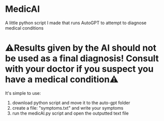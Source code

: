 # MedicAI
A little python script I made that runs AutoGPT to attempt to diagnose medical conditions

# ⚠Results given by the AI should not be used as a final diagnosis! Consult with your doctor if you suspect you have a medical condition⚠

It's simple to use:

1. download python script and move it to the auto-gpt folder
2. create a file: "symptoms.txt" and write your symptoms
3. run the medicAI.py script and open the outputted text file

